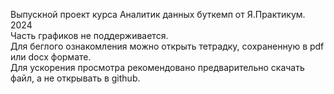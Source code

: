 Выпускной проект курса Аналитик данных буткемп от Я.Практикум. 2024\
Часть графиков не поддерживается.  
Для беглого ознакомления можно открыть тетрадку, сохраненную в pdf или docx  формате.   
Для ускорения просмотра рекомендовано предварительно скачать файл, а не открывать в github.
